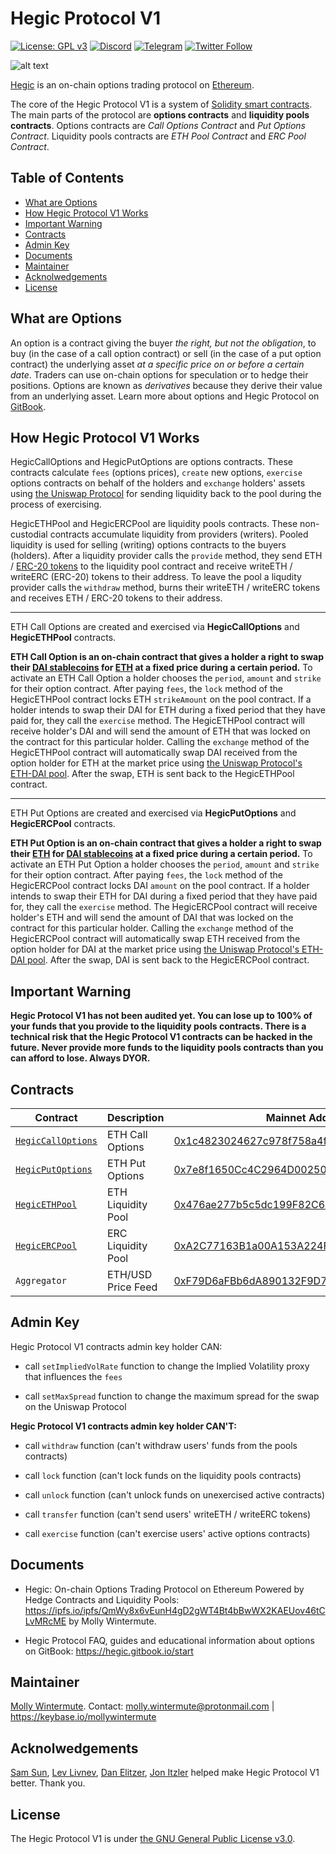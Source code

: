# Hegic Protocol V1

[![License: GPL v3](https://img.shields.io/badge/License-GPLv3-blue.svg)](https://www.gnu.org/licenses/gpl-3.0) [![Discord](https://img.shields.io/discord/679629806043660298?color=768AD4&label=Discord&logo=discord&logoColor=768AD4)](https://discordapp.com/channels/679629806043660298/) [![Telegram](https://img.shields.io/badge/chat-on%20Telegram-9cf.svg)](https://t.me/HegicOptions) [![Twitter Follow](https://img.shields.io/twitter/follow/HegicOptions?style=social)](https://twitter.com/HegicOptions)

![alt text](https://i.imgur.com/7zMA5pp.png)


[Hegic](https://www.hegic.co) is an on-chain options trading protocol on [Ethereum](https://github.com/ethereum).

The core of the Hegic Protocol V1 is a system of [Solidity smart contracts](https://github.com/ethereum/solidity). The main parts of the protocol are **options contracts** and **liquidity pools contracts**. Options contracts are *Call Options Contract* and *Put Options Contract*. Liquidity pools contracts are *ETH Pool Contract* and *ERC Pool Contract*.

## Table of Contents

 - [What are Options](#what-are-options)
 - [How Hegic Protocol V1 Works](#how-hegic-protocol-v1-works)
 - [Important Warning](#important-warning)
 - [Contracts](#contracts)
 - [Admin Key](#admin-key)
 - [Documents](#documents)
 - [Maintainer](#maintainer)
 - [Acknolwedgements](#acknolwedgements)
 - [License](#license)

## What are Options

An option is a contract giving the buyer *the right, but not the obligation*, to buy (in the case of a call option contract) or sell (in the case of a put option contract) the underlying asset *at a specific price on or before a certain date*. Traders can use on-chain options for speculation or to hedge their positions. Options are known as *derivatives* because they derive their value from an underlying asset. Learn more about options and Hegic Protocol on [GitBook](https://hegic.gitbook.io/start/).

## How Hegic Protocol V1 Works

HegicCallOptions and HegicPutOptions are options contracts. These contracts calculate `fees` (options prices), `create` new options, `exercise` options contracts on behalf of the holders and `exchange` holders' assets using [the Uniswap Protocol](https://github.com/Uniswap) for sending liquidity back to the pool during the process of exercising.

HegicETHPool and HegicERCPool are liquidity pools contracts. These non-custodial contracts accumulate liquidity from providers (writers). Pooled liquidity is used for selling (writing) options contracts to the buyers (holders). After a liquidity provider calls the `provide` method, they send ETH / [ERC-20 tokens](https://eips.ethereum.org/EIPS/eip-20) to the liquidity pool contract and receive writeETH / writeERC (ERC-20) tokens to their address. To leave the pool a liqudity provider calls the `withdraw` method, burns their writeETH / writeERC tokens and receives ETH / ERC-20 tokens to their address.

------------------------------

ETH Call Options are created and exercised via **HegicCallOptions** and **HegicETHPool** contracts.

**ETH Call Option is an on-chain contract that gives a holder a right to swap their [DAI stablecoins](https://github.com/makerdao/dss) for [ETH](https://ethereum.org/eth/) at a fixed price during a certain period.** To activate an ETH Call Option a holder chooses the `period`, `amount` and `strike`  for their option contract. After paying `fees`, the `lock` method of the HegicETHPool contract locks ETH `strikeAmount` on the pool contract. If a holder intends to swap their DAI for ETH during a fixed period that they have paid for, they call the `exercise` method. The HegicETHPool contract will receive holder's DAI and will send the amount of ETH that was locked on the contract for this particular holder. Calling the `exchange` method of the HegicETHPool contract will automatically swap DAI received from the option holder for ETH at the market price using [the Uniswap Protocol's ETH-DAI pool](https://uniswap.info/token/0x6b175474e89094c44da98b954eedeac495271d0f). After the swap, ETH is sent back to the HegicETHPool contract.

------------------------------

ETH Put Options are created and exercised via **HegicPutOptions** and **HegicERCPool** contracts.

**ETH Put Option is an on-chain contract that gives a holder a right to swap their [ETH](https://ethereum.org/eth/) for [DAI stablecoins](https://github.com/makerdao/dss) at a fixed price during a certain period.** To activate an ETH Put Option a holder chooses the `period`, `amount` and `strike` for their option contract. After paying `fees`, the `lock` method of the HegicERCPool contract locks DAI `amount` on the pool contract. If a holder intends to swap their ETH for DAI during a fixed period that they have paid for, they call the `exercise` method. The HegicERCPool contract will receive holder's ETH and will send the amount of DAI that was locked on the contract for this particular holder. Calling the `exchange` method of the HegicERCPool contract will automatically swap ETH received from the option holder for DAI at the market price using [the Uniswap Protocol's ETH-DAI pool](https://uniswap.info/token/0x6b175474e89094c44da98b954eedeac495271d0f). After the swap, DAI is sent back to the HegicERCPool contract.

## Important Warning

**Hegic Protocol V1 has not been audited yet. You can lose up to 100% of your funds that you provide to the liquidity pools contracts. There is a technical risk that the Hegic Protocol V1 contracts can be hacked in the future. Never provide more funds to the liquidity pools contracts than you can afford to lose. Always DYOR.**

## Contracts

|Contract|Description|Mainnet Address|
|---|---|---|
|[`HegicCallOptions`](https://github.com/hegic/contracts-v1/blob/master/contracts/HegicCallOptions.sol)|ETH Call Options|[0x1c4823024627c978f758a4f2f67d7eae94838b04](https://etherscan.io/address/0x1c4823024627c978f758a4f2f67d7eae94838b04)|
|[`HegicPutOptions`](https://github.com/hegic/contracts-v1/blob/master/contracts/HegicPutOptions.sol)|ETH Put Options|[0x7e8f1650Cc4C2964D00250e2bC5c84a409348152](https://etherscan.io/address/0x7e8f1650Cc4C2964D00250e2bC5c84a409348152)|
|[`HegicETHPool`](https://github.com/hegic/contracts-v1/blob/master/contracts/HegicETHPool.sol)|ETH Liquidity Pool|[0x476ae277b5c5dc199F82C681989b8021fD9d8D50](https://etherscan.io/address/0x476ae277b5c5dc199F82C681989b8021fD9d8D50)|
|[`HegicERCPool`](https://github.com/hegic/contracts-v1/blob/master/contracts/HegicERCPool.sol)|ERC Liquidity Pool|[0xA2C77163B1a00A153A224F3f0b6b0e5cd19524ed](https://etherscan.io/address/0xA2C77163B1a00A153A224F3f0b6b0e5cd19524ed)|
|`Aggregator`|ETH/USD Price Feed|[0xF79D6aFBb6dA890132F9D7c355e3015f15F3406F](https://etherscan.io/address/0xF79D6aFBb6dA890132F9D7c355e3015f15F3406F)|


## Admin Key

Hegic Protocol V1 contracts admin key holder CAN:

* call `setImpliedVolRate` function to change the Implied Volatility proxy that influences the `fees`

* call `setMaxSpread` function to change the maximum spread for the swap on the Uniswap Protocol


**Hegic Protocol V1 contracts admin key holder CAN'T:**

* call `withdraw` function (can't withdraw users' funds from the pools contracts)

* call `lock` function (can't lock funds on the liquidity pools contracts)

* call `unlock` function (can't unlock funds on unexercised active contracts)

* call `transfer` function (can't send users' writeETH / writeERC tokens)

* call `exercise` function (can't exercise  users' active options contracts)


## Documents

* Hegic: On-chain Options Trading Protocol on Ethereum Powered by Hedge Contracts and Liquidity Pools: https://ipfs.io/ipfs/QmWy8x6vEunH4gD2gWT4Bt4bBwWX2KAEUov46tCLvMRcME by Molly Wintermute.

* Hegic Protocol FAQ, guides and educational information about options on GitBook: https://hegic.gitbook.io/start

## Maintainer

[Molly Wintermute](https://github.com/0mllwntrmt3). Contact: molly.wintermute@protonmail.com | https://keybase.io/mollywintermute

## Acknolwedgements

[Sam Sun](https://github.com/samczsun), [Lev Livnev](https://github.com/livnev), [Dan Elitzer](https://github.com/delitzer), [Jon Itzler](https://github.com/itzler) helped make Hegic Protocol V1 better. Thank you.

## License

The Hegic Protocol V1 is under [the GNU General Public License v3.0](https://www.gnu.org/licenses/gpl-3.0).
